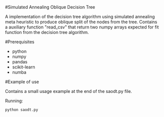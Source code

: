 #Simulated Annealing Oblique Decision Tree

A implementation of the decision tree algorithm using simulated annealing meta heuristic to produce oblique split of the nodes from the tree.
Contains a auxiliary function "read_csv" that return two numpy arrays expected for fit function from the decision tree algorithm.

#Prerequisites

* python
* numpy
* pandas
* scikit-learn
* numba

#Example of use

Contains a small usage example at the end of the saodt.py file.

Running:

```
python saodt.py
```
